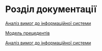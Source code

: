 # Розділ документації

[Аналіз вимог до інформаційної системи](./requirements)


[Модель прецедентів](./requirements)


[Аналіз вимог до інформаційної системи](./requirements)
